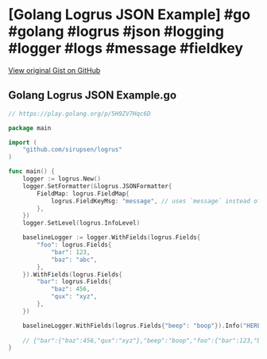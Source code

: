 # [Golang Logrus JSON Example] #go #golang #logrus #json #logging #logger #logs #message #fieldkey

[View original Gist on GitHub](https://gist.github.com/Integralist/939c894e7e888fce66968eb5b1a807de)

## Golang Logrus JSON Example.go

```go
// https://play.golang.org/p/5H9ZV7Hqc6D

package main

import (
	"github.com/sirupsen/logrus"
)

func main() {
	logger := logrus.New()
	logger.SetFormatter(&logrus.JSONFormatter{
		FieldMap: logrus.FieldMap{
			logrus.FieldKeyMsg: "message", // uses `message` instead of `msg` field
		},
	})
    logger.SetLevel(logrus.InfoLevel)

	baselineLogger := logger.WithFields(logrus.Fields{
		"foo": logrus.Fields{
			"bar": 123,
			"baz": "abc",
		},
	}).WithFields(logrus.Fields{
		"bar": logrus.Fields{
			"baz": 456,
			"qux": "xyz",
		},
	})

	baselineLogger.WithFields(logrus.Fields{"beep": "boop"}).Info("HERE")
  
  	// {"bar":{"baz":456,"qux":"xyz"},"beep":"boop","foo":{"bar":123,"baz":"abc"},"level":"info","message":"HERE","time":"2009-11-10T23:00:00Z"}
}
```

